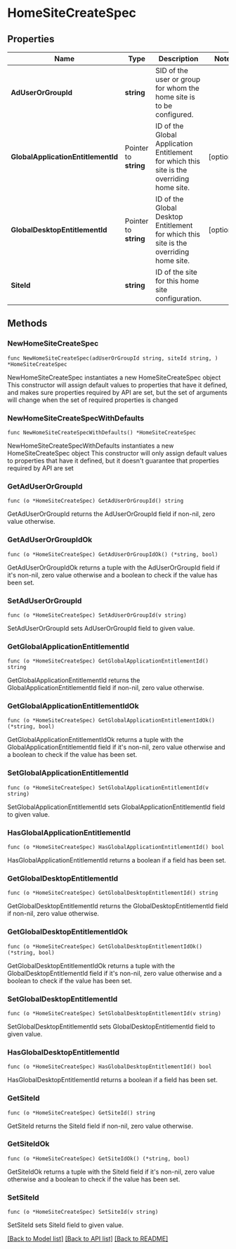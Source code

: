 # HomeSiteCreateSpec

## Properties

Name | Type | Description | Notes
------------ | ------------- | ------------- | -------------
**AdUserOrGroupId** | **string** | SID of the user or group for whom the home site is to be configured. | 
**GlobalApplicationEntitlementId** | Pointer to **string** | ID of the Global Application Entitlement for which this site is the overriding home site. | [optional] 
**GlobalDesktopEntitlementId** | Pointer to **string** | ID of the Global Desktop Entitlement for which this site is the overriding home site. | [optional] 
**SiteId** | **string** | ID of the site for this home site configuration. | 

## Methods

### NewHomeSiteCreateSpec

`func NewHomeSiteCreateSpec(adUserOrGroupId string, siteId string, ) *HomeSiteCreateSpec`

NewHomeSiteCreateSpec instantiates a new HomeSiteCreateSpec object
This constructor will assign default values to properties that have it defined,
and makes sure properties required by API are set, but the set of arguments
will change when the set of required properties is changed

### NewHomeSiteCreateSpecWithDefaults

`func NewHomeSiteCreateSpecWithDefaults() *HomeSiteCreateSpec`

NewHomeSiteCreateSpecWithDefaults instantiates a new HomeSiteCreateSpec object
This constructor will only assign default values to properties that have it defined,
but it doesn't guarantee that properties required by API are set

### GetAdUserOrGroupId

`func (o *HomeSiteCreateSpec) GetAdUserOrGroupId() string`

GetAdUserOrGroupId returns the AdUserOrGroupId field if non-nil, zero value otherwise.

### GetAdUserOrGroupIdOk

`func (o *HomeSiteCreateSpec) GetAdUserOrGroupIdOk() (*string, bool)`

GetAdUserOrGroupIdOk returns a tuple with the AdUserOrGroupId field if it's non-nil, zero value otherwise
and a boolean to check if the value has been set.

### SetAdUserOrGroupId

`func (o *HomeSiteCreateSpec) SetAdUserOrGroupId(v string)`

SetAdUserOrGroupId sets AdUserOrGroupId field to given value.


### GetGlobalApplicationEntitlementId

`func (o *HomeSiteCreateSpec) GetGlobalApplicationEntitlementId() string`

GetGlobalApplicationEntitlementId returns the GlobalApplicationEntitlementId field if non-nil, zero value otherwise.

### GetGlobalApplicationEntitlementIdOk

`func (o *HomeSiteCreateSpec) GetGlobalApplicationEntitlementIdOk() (*string, bool)`

GetGlobalApplicationEntitlementIdOk returns a tuple with the GlobalApplicationEntitlementId field if it's non-nil, zero value otherwise
and a boolean to check if the value has been set.

### SetGlobalApplicationEntitlementId

`func (o *HomeSiteCreateSpec) SetGlobalApplicationEntitlementId(v string)`

SetGlobalApplicationEntitlementId sets GlobalApplicationEntitlementId field to given value.

### HasGlobalApplicationEntitlementId

`func (o *HomeSiteCreateSpec) HasGlobalApplicationEntitlementId() bool`

HasGlobalApplicationEntitlementId returns a boolean if a field has been set.

### GetGlobalDesktopEntitlementId

`func (o *HomeSiteCreateSpec) GetGlobalDesktopEntitlementId() string`

GetGlobalDesktopEntitlementId returns the GlobalDesktopEntitlementId field if non-nil, zero value otherwise.

### GetGlobalDesktopEntitlementIdOk

`func (o *HomeSiteCreateSpec) GetGlobalDesktopEntitlementIdOk() (*string, bool)`

GetGlobalDesktopEntitlementIdOk returns a tuple with the GlobalDesktopEntitlementId field if it's non-nil, zero value otherwise
and a boolean to check if the value has been set.

### SetGlobalDesktopEntitlementId

`func (o *HomeSiteCreateSpec) SetGlobalDesktopEntitlementId(v string)`

SetGlobalDesktopEntitlementId sets GlobalDesktopEntitlementId field to given value.

### HasGlobalDesktopEntitlementId

`func (o *HomeSiteCreateSpec) HasGlobalDesktopEntitlementId() bool`

HasGlobalDesktopEntitlementId returns a boolean if a field has been set.

### GetSiteId

`func (o *HomeSiteCreateSpec) GetSiteId() string`

GetSiteId returns the SiteId field if non-nil, zero value otherwise.

### GetSiteIdOk

`func (o *HomeSiteCreateSpec) GetSiteIdOk() (*string, bool)`

GetSiteIdOk returns a tuple with the SiteId field if it's non-nil, zero value otherwise
and a boolean to check if the value has been set.

### SetSiteId

`func (o *HomeSiteCreateSpec) SetSiteId(v string)`

SetSiteId sets SiteId field to given value.



[[Back to Model list]](../README.md#documentation-for-models) [[Back to API list]](../README.md#documentation-for-api-endpoints) [[Back to README]](../README.md)


